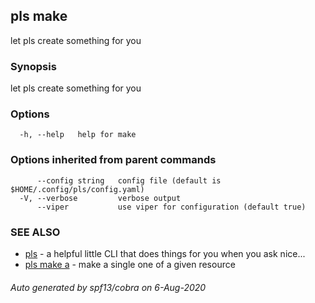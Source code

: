 ## pls make

let pls create something for you

### Synopsis

let pls create something for you

### Options

```
  -h, --help   help for make
```

### Options inherited from parent commands

```
      --config string   config file (default is $HOME/.config/pls/config.yaml)
  -V, --verbose         verbose output
      --viper           use viper for configuration (default true)
```

### SEE ALSO

* [pls](pls.md)	 - a helpful little CLI that does things for you when you ask nice...
* [pls make a](pls_make_a.md)	 - make a single one of a given resource

###### Auto generated by spf13/cobra on 6-Aug-2020
